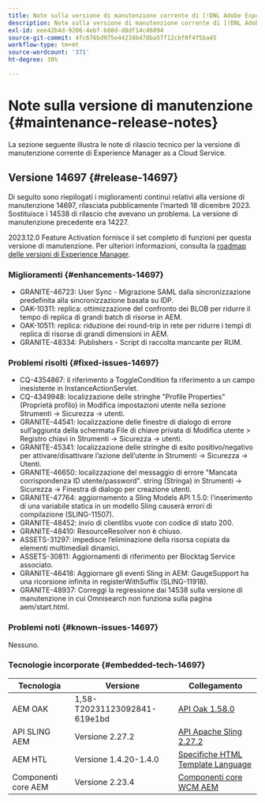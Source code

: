 ```yaml
---
title: Note sulla versione di manutenzione corrente di [!DNL Adobe Experience Manager]  as a Cloud Service.
description: Note sulla versione di manutenzione corrente di [!DNL Adobe Experience Manager]  as a Cloud Service.
exl-id: eee42b4d-9206-4ebf-b88d-d8df14c46094
source-git-commit: 4fc676bd975e44234b478ba57f12cbf0f4f5ba45
workflow-type: tm+mt
source-wordcount: '371'
ht-degree: 30%

---
```


# Note sulla versione di manutenzione {#maintenance-release-notes}

La sezione seguente illustra le note di rilascio tecnico per la versione di manutenzione corrente di Experience Manager as a Cloud Service.

## Versione 14697 {#release-14697}

Di seguito sono riepilogati i miglioramenti continui relativi alla versione di manutenzione 14697, rilasciata pubblicamente l’martedì 18 dicembre 2023. Sostituisce i 14538 di rilascio che avevano un problema. La versione di manutenzione precedente era 14227.

2023.12.0 Feature Activation fornisce il set completo di funzioni per questa versione di manutenzione. Per ulteriori informazioni, consulta la [roadmap delle versioni di Experience Manager](https://experienceleague.adobe.com/docs/experience-manager-release-information/aem-release-updates/update-releases-roadmap.html?lang=it).

### Miglioramenti {#enhancements-14697}

* GRANITE-46723: User Sync - Migrazione SAML dalla sincronizzazione predefinita alla sincronizzazione basata su IDP.
* OAK-10311: replica: ottimizzazione del confronto dei BLOB per ridurre il tempo di replica di grandi batch di risorse in AEM.
* OAK-10511: replica: riduzione dei round-trip in rete per ridurre i tempi di replica di risorse di grandi dimensioni in AEM.
* GRANITE-48334: Publishers - Script di raccolta mancante per RUM.

### Problemi risolti {#fixed-issues-14697}

* CQ-4354867: il riferimento a ToggleCondition fa riferimento a un campo inesistente in InstanceActionServlet.
* CQ-4349948: localizzazione delle stringhe &quot;Profile Properties&quot; (Proprietà profilo) in Modifica impostazioni utente nella sezione Strumenti → Sicurezza → utenti.
* GRANITE-44541: localizzazione delle finestre di dialogo di errore sull’aggiunta della schermata File di chiave privata di Modifica utente > Registro chiavi in Strumenti → Sicurezza → utenti.
* GRANITE-45341: localizzazione delle stringhe di esito positivo/negativo per attivare/disattivare l’azione dell’utente in Strumenti → Sicurezza → Utenti.
* GRANITE-46650: localizzazione del messaggio di errore &quot;Mancata corrispondenza ID utente/password&quot;. string (Stringa) in Strumenti → Sicurezza → Finestra di dialogo per creazione utenti.
* GRANITE-47764: aggiornamento a Sling Models API 1.5.0: l’inserimento di una variabile statica in un modello Sling causerà errori di compilazione (SLING-11507).
* GRANITE-48452: invio di clientlibs vuote con codice di stato 200.
* GRANITE-48410: ResourceResolver non è chiuso.
* ASSETS-31297: impedisce l’eliminazione della risorsa copiata da elementi multimediali dinamici.
* ASSETS-30811: Aggiornamenti di riferimento per Blocktag Service associato.
* GRANITE-46418: Aggiornare gli eventi Sling in AEM: GaugeSupport ha una ricorsione infinita in registerWithSuffix (SLING-11918).
* GRANITE-48937: Correggi la regressione dai 14538 sulla versione di manutenzione in cui Omnisearch non funziona sulla pagina aem/start.html.

### Problemi noti {#known-issues-14697}

Nessuno.

### Tecnologie incorporate {#embedded-tech-14697}

| Tecnologia | Versione | Collegamento |
|---|---|---|
| AEM OAK | 1,58-T20231123092841-619e1bd | [API Oak 1.58.0](https://www.javadoc.io/doc/org.apache.jackrabbit/oak-api/1.58.0/index.html) |
| API SLING AEM | Versione 2.27.2 | [API Apache Sling 2.27.2](https://www.javadoc.io/doc/org.apache.sling/org.apache.sling.api/latest/index.html) |
| AEM HTL | Versione 1.4.20-1.4.0 | [Specifiche HTML Template Language](https://github.com/adobe/htl-spec) |
| Componenti core AEM | Versione 2.23.4 | [Componenti core WCM AEM](https://github.com/adobe/aem-core-wcm-components) |
